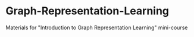 # Graph-Representation-Learning
Materials for "Introduction to Graph Representation Learning" mini-course
